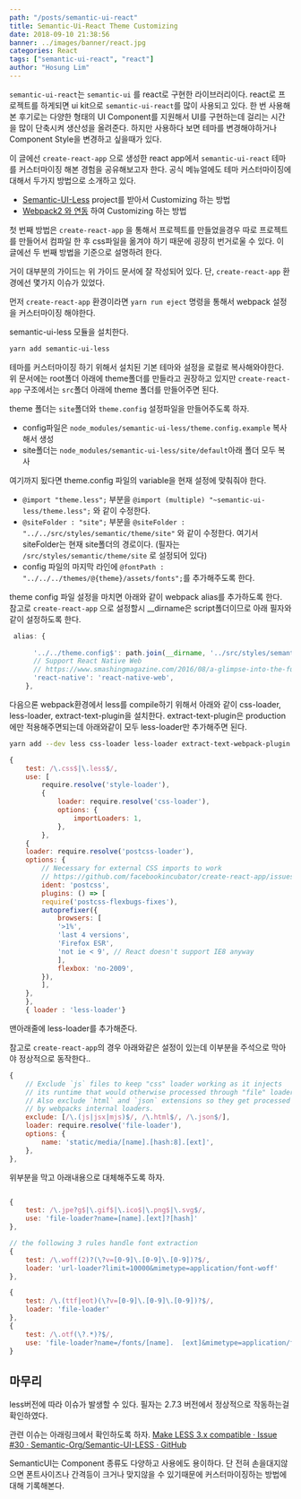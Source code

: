 ```yaml
---
path: "/posts/semantic-ui-react"
title: Semantic-Ui-React Theme Customizing
date: 2018-09-10 21:38:56
banner: ../images/banner/react.jpg
categories: React
tags: ["semantic-ui-react", "react"]
author: "Hosung Lim"
---
```

`semantic-ui-react`는 `semantic-ui` 를 react로 구현한 라이브러리이다. 
react로 프로젝트를 하게되면 ui kit으로 `semantic-ui-react`를 많이 사용되고 있다. 한 번 사용해본 후기로는 다양한 형태의 UI Component를 지원해서 UI를 구현하는데 걸리는 시간을 많이 단축시켜 생산성을 올려준다. 하지만 사용하다 보면 테마를 변경해야하거나 Component Style을 변경하고 싶을때가 있다. 

이 글에선 `create-react-app` 으로 생성한 react app에서 `semantic-ui-react` 테마를 커스터마이징 해본 경험을 공유해보고자 한다. 공식 메뉴얼에도 테마 커스터마이징에 대해서 두가지 방법으로 소개하고 있다. 

* [Semantic-UI-Less](https://github.com/Semantic-Org/Semantic-UI-LESS) project를 받아서 Customizing 하는 방법 
* [Webpack2 와 연동](https://medium.com/webmonkeys/webpack-2-semantic-ui-theming-a216ddf60daf) 하여 Customizing 하는 방법 

첫 번째 방법은 `create-react-app` 을 통해서 프로젝트를 만들었을경우 따로 프로젝트를 만들어서 컴파일 한 후 css파일을 옮겨야 하기 때문에 굉장히 번거로울 수 있다. 
이 글에선 두 번째 방법을 기준으로 설명하려 한다. 

거이 대부분의 가이드는 위 가이드 문서에 잘 작성되어 있다. 
단,  `create-react-app` 환경에선 몇가지 이슈가 있었다. 

먼저 `create-react-app` 환경이라면 `yarn run eject` 명령을 통해서 webpack 설정을 커스터마이징 해야한다.

semantic-ui-less 모듈을 설치한다. 
```sh
yarn add semantic-ui-less
```

테마를 커스터마이징 하기 위해서 설치된 기본 테마와 설정을 로컬로 복사해와야한다. 
위 문서에는 root폴더 아래에 theme폴더를 만들라고 권장하고 있지만 `create-react-app` 구조에서는 `src`폴더 아래에 theme 폴더를 만들어주면 된다. 

theme 폴더는 `site`폴더와 `theme.config` 설정파일을 만들어주도록 하자.

* config파일은 `node_modules/semantic-ui-less/theme.config.example` 복사해서 생성
* site폴더는 `node_modules/semantic-ui-less/site/default`아래 폴더 모두 복사 

여기까지 됬다면 theme.config 파일의 variable을 현재 설정에 맞춰줘야 한다. 
*  `@import "theme.less";` 부분을 `@import (multiple) "~semantic-ui-less/theme.less";` 와 같이 수정한다. 
* `@siteFolder : "site";` 부분을 `@siteFolder : "../../src/styles/semantic/theme/site"` 와 같이 수정한다. 여기서 siteFolder는 현재 site폴더의 경로이다. (필자는 `/src/styles/semantic/theme/site` 로 설정되어 있다)
* config 파일의 마지막 라인에 `@fontPath : "../../../themes/@{theme}/assets/fonts";`를 추가해주도록 한다.

theme config 파일 설정을 마치면 아래와 같이 webpack alias를 추가하도록 한다. 
참고로 `create-react-app` 으로 설정할시 __dirname은 script폴더이므로 아래 필자와 같이 설정하도록 한다. 
```javascript
 alias: {
      
      '../../theme.config$': path.join(__dirname, '../src/styles/semantic/theme/theme.config'),
      // Support React Native Web
      // https://www.smashingmagazine.com/2016/08/a-glimpse-into-the-future-with-react-native-for-web/
      'react-native': 'react-native-web',
    },

```

다음으론 webpack환경에서 less를 compile하기 위해서 아래와 같이 css-loader, less-loader, extract-text-plugin을 설치한다. extract-text-plugin은 production에만 적용해주면되는데  아래와같이 모두 less-loader만 추가해주면 된다. 
```sh
yarn add --dev less css-loader less-loader extract-text-webpack-plugin
```

```javascript
{
    test: /\.css$|\.less$/,
    use: [
        require.resolve('style-loader'),
        {
            loader: require.resolve('css-loader'),
            options: {
                importLoaders: 1,
            },
        },
    {
    loader: require.resolve('postcss-loader'),
    options: {
        // Necessary for external CSS imports to work
        // https://github.com/facebookincubator/create-react-app/issues/2677
        ident: 'postcss',
        plugins: () => [
        require('postcss-flexbugs-fixes'),
        autoprefixer({
            browsers: [
            '>1%',
            'last 4 versions',
            'Firefox ESR',
            'not ie < 9', // React doesn't support IE8 anyway
            ],
            flexbox: 'no-2009',
        }),
        ],
    },
    },
    { loader : 'less-loader'}
```

맨아래줄에 less-loader를 추가해준다. 

참고로 `create-react-app`의 경우 아래와같은 설정이 있는데 이부분을 주석으로 막아야 정상적으로 동작한다.. 

```javascript
{
    // Exclude `js` files to keep "css" loader working as it injects
    // its runtime that would otherwise processed through "file" loader.
    // Also exclude `html` and `json` extensions so they get processed
    // by webpacks internal loaders.
    exclude: [/\.(js|jsx|mjs)$/, /\.html$/, /\.json$/],
    loader: require.resolve('file-loader'),
    options: {
        name: 'static/media/[name].[hash:8].[ext]',
    },
},
```

위부분을 막고 아래내용으로 대체해주도록 하자. 

```javascript

{
    test: /\.jpe?g$|\.gif$|\.ico$|\.png$|\.svg$/,
    use: 'file-loader?name=[name].[ext]?[hash]'
},

// the following 3 rules handle font extraction
{
    test: /\.woff(2)?(\?v=[0-9]\.[0-9]\.[0-9])?$/,
    loader: 'url-loader?limit=10000&mimetype=application/font-woff'
},

{
    test: /\.(ttf|eot)(\?v=[0-9]\.[0-9]\.[0-9])?$/,
    loader: 'file-loader'
},
{
    test: /\.otf(\?.*)?$/,
    use: 'file-loader?name=/fonts/[name].  [ext]&mimetype=application/font-otf'
}
```


## 마무리 
less버전에 따라 이슈가 발생할 수 있다. 
필자는 2.7.3 버전에서 정상적으로 작동하는걸 확인하였다. 

관련 이슈는 아래링크에서 확인하도록 하자. 
[Make LESS 3.x compatible · Issue #30 · Semantic-Org/Semantic-UI-LESS · GitHub](https://github.com/Semantic-Org/Semantic-UI-LESS/issues/30)

SemanticUI는 Component 종류도 다양하고 사용에도 용이하다. 
단 전혀 손을대지않으면 폰트사이즈나 간격등이 크거나 맞지않을 수 있기때문에 
커스터마이징하는 방법에 대해 기록해본다. 